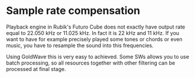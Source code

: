 # Sample rate compensation

Playback engine in Rubik's Futuro Cube does not exactly have output rate equal to 22.050 kHz or 11.025 kHz. In fact it is 22 kHz and 11 kHz. If you want to have for example precisely played some tones or chords or even music, you have to resample the sound into this frequencies.

Using GoldWave this is very easy to achieved. Some SWs allows you to use batch processing, so all resources together with other filtering can be processed at final stage.




